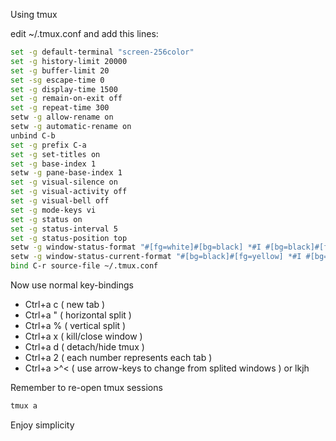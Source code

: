 Using tmux

edit ~/.tmux.conf and add this lines: 
```sh
set -g default-terminal "screen-256color"
set -g history-limit 20000
set -g buffer-limit 20
set -sg escape-time 0
set -g display-time 1500
set -g remain-on-exit off
set -g repeat-time 300
setw -g allow-rename on
setw -g automatic-rename on
unbind C-b
set -g prefix C-a
set -g set-titles on
set -g base-index 1 
setw -g pane-base-index 1
set -g visual-silence on
set -g visual-activity off
set -g visual-bell off
set -g mode-keys vi 
set -g status on
set -g status-interval 5
set -g status-position top
setw -g window-status-format "#[fg=white]#[bg=black] *#I #[bg=black]#[fg=lightgreen] #W "
setw -g window-status-current-format "#[bg=black]#[fg=yellow] *#I #[bg=black]#[fg=cyan] [#W] "
bind C-r source-file ~/.tmux.conf

```

Now use normal key-bindings

- Ctrl+a c ( new tab )
- Ctrl+a " ( horizontal split )
- Ctrl+a % ( vertical split )
- Ctrl+a x ( kill/close window )
- Ctrl+a d ( detach/hide tmux )
- Ctrl+a 2 ( each number represents each tab )
- Ctrl+a >^< ( use arrow-keys to change from splited windows ) or lkjh

Remember to re-open tmux sessions

```bash 
tmux a 
```

Enjoy simplicity 

